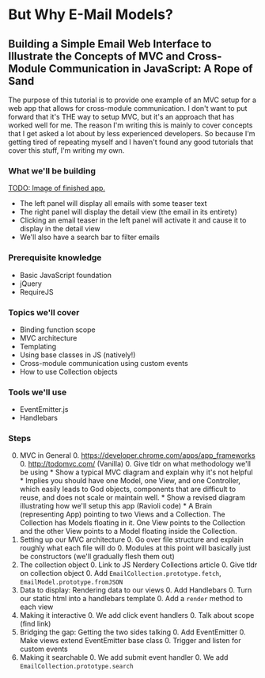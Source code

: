# But Why E-Mail Models?
## Building a Simple Email Web Interface to Illustrate the Concepts of MVC and Cross-Module Communication in JavaScript: A Rope of Sand


The purpose of this tutorial is to provide one example of an MVC setup for a web app that allows for cross-module communication. I don't want to put forward that it's THE way to setup MVC, but it's an approach that has worked well for me. The reason I'm writing this is mainly to cover concepts that I get asked a lot about by less experienced developers. So because I'm getting tired of repeating myself and I haven't found any good tutorials that cover this stuff, I'm writing my own.


### What we'll be building

[TODO: Image of finished app.](http://banderso-n.github.io/JS.MVC/)

* The left panel will display all emails with some teaser text
* The right panel will display the detail view (the email in its entirety)
* Clicking an email teaser in the left panel will activate it and cause it to display in the detail view
* We'll also have a search bar to filter emails


### Prerequisite knowledge

* Basic JavaScript foundation
* jQuery
* RequireJS


### Topics we'll cover

* Binding function scope
* MVC architecture
* Templating
* Using base classes in JS (natively!)
* Cross-module communication using custom events
* How to use Collection objects


### Tools we'll use

* EventEmitter.js
* Handlebars


### Steps

0. MVC in General
    0. https://developer.chrome.com/apps/app_frameworks
    0. http://todomvc.com/ (Vanilla)
    0. Give tldr on what methodology we'll be using
        * Show a typical MVC diagram and explain why it's not helpful
            * Implies you should have one Model, one View, and one Controller, which easily leads to God objects, components that are difficult to reuse, and does not scale or maintain well.
        * Show a revised diagram illustrating how we'll setup this app (Ravioli code)
            * A Brain (representing App) pointing to two Views and a Collection. The Collection has Models floating in it. One View points to the Collection and the other View points to a Model floating inside the Collection.
0. Setting up our MVC architecture
    0. Go over file structure and explain roughly what each file will do
    0. Modules at this point will basically just be constructors (we'll gradually flesh them out)
0. The collection object
    0. Link to JS Nerdery Collections article
    0. Give tldr on collection object
    0. Add `EmailCollection.prototype.fetch`, `EmailModel.prototype.fromJSON`
0. Data to display: Rendering data to our views
    0. Add Handlebars
    0. Turn our static html into a handlebars template
    0. Add a `render` method to each view
0. Making it interactive
    0. We add click event handlers
    0. Talk about scope (find link)
0. Bridging the gap: Getting the two sides talking
    0. Add EventEmitter
    0. Make views extend EventEmitter base class
    0. Trigger and listen for custom events
0. Making it searchable
    0. We add submit event handler
    0. We add `EmailCollection.prototype.search`
